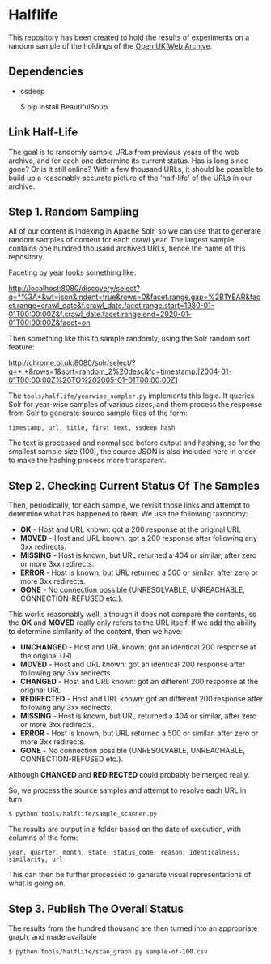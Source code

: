 Halflife
========

This repository has been created to hold the results of experiments on a random sample of the holdings of the [Open UK Web Archive](http://www.webarchive.org.uk/).  


Dependencies
------------

* ssdeep

    $ pip install BeautifulSoup



Link Half-Life
--------------

The goal is to randomly sample URLs from previous years of the web archive, and for each one determine its current status. Has is long since gone? Or is it still online? With a few thousand URLs, it should be possible to build up a reasonably accurate picture of the 'half-life' of the URLs in our archive.

Step 1. Random Sampling
-----------------------

All of our content is indexing in Apache Solr, so we can use that to generate random samples of content for each crawl year. The largest sample contains one hundred thousand archived URLs, hence the name of this repository.

Faceting by year looks something like:

<http://localhost:8080/discovery/select?q=*%3A*&wt=json&indent=true&rows=0&facet.range.gap=%2B1YEAR&facet.range=crawl_date&f.crawl_date.facet.range.start=1980-01-01T00:00:00Z&f.crawl_date.facet.range.end=2020-01-01T00:00:00Z&facet=on>

Then something like this to sample randomly, using the Solr random sort feature:

<http://chrome.bl.uk:8080/solr/select/?q=*:*&rows=1&sort=random_2%20desc&fq=timestamp:[2004-01-01T00:00:00Z%20TO%202005-01-01T00:00:00Z]>

The `tools/halflife/yearwise_sampler.py` implements this logic. It queries Solr for year-wise samples of various sizes, and them process the response from Solr to generate source sample files of the form:

    timestamp, url, title, first_text, ssdeep_hash
    
The text is processed and normalised before output and hashing, so for the smallest sample size (100), the source JSON is also included here in order to make the hashing process more transparent.

Step 2. Checking Current Status Of The Samples
----------------------------------------------

Then, periodically, for each sample, we revisit those links and attempt to determine what has happened to them. We use the following taxonomy:

* **OK** - Host and URL known: got a 200 response at the original URL
* **MOVED** - Host and URL known: got a 200 response after following any 3xx redirects.
* **MISSING** - Host is known, but URL returned a 404 or similar, after zero or more 3xx redirects.
* **ERROR** - Host is known, but URL returned a 500 or similar, after zero or more 3xx redirects.
* **GONE** - No connection possible (UNRESOLVABLE, UNREACHABLE, CONNECTION-REFUSED etc.).

This works reasonably well, although it does not compare the contents, so the **OK** and **MOVED** really only refers to the URL itself. If we add the ability to determine similarity of the content, then we have:

* **UNCHANGED** - Host and URL known: got an identical 200 response at the original URL
* **MOVED** - Host and URL known: got an identical 200 response after following any 3xx redirects.
* **CHANGED** - Host and URL known: got an different 200 response at the original URL
* **REDIRECTED** - Host and URL known: got an different 200 response after following any 3xx redirects.
* **MISSING** - Host is known, but URL returned a 404 or similar, after zero or more 3xx redirects.
* **ERROR** - Host is known, but URL returned a 500 or similar, after zero or more 3xx redirects.
* **GONE** - No connection possible (UNRESOLVABLE, UNREACHABLE, CONNECTION-REFUSED etc.).

Although **CHANGED** and **REDIRECTED** could probably be merged really.

So, we process the source samples and attempt to resolve each URL in turn.

    $ python tools/halflife/sample_scanner.py

The results are output in a folder based on the date of execution, with columns of the form:

    year, quarter, month, state, status_code, reason, identicalness, similarity, url

This can then be further processed to generate visual representations of what is going on.


Step 3. Publish The Overall Status
----------------------------------

The results from the hundred thousand are then turned into an appropriate graph, and made available 

    $ python tools/halflife/scan_graph.py sample-of-100.csv

